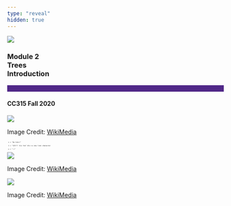 ```yaml
---
type: "reveal"
hidden: true
---
```


<section>
<img class="stretch plain" src="/images/core-logo-on-white.png">
<h3> Module 2 <br> Trees <br> Introduction</h3>
<hr style="height:15px;color:512888;background-color:512888;">
<h4>CC315 Fall 2020</h4>
</section>

<section>
<img class="stretch plain" src="/images/315dino.png">
	<p class="imagecredit">Image Credit: <a href="https://commons.wikimedia.org/wiki/File:Evolution_of_dinosaurs_EN.svg">WikiMedia</a></p>
</section>

<section>
<pre class="" style="font-size: .3em"><code class="python"> s = "Go Cats!"</code></pre>
<pre class="" style="font-size: .3em"><code class="python"> t = "123!?~ k\n foo" #\n is new line character</code></pre>
<pre class="" style="font-size: .3em"><code class="python"> u = ":)"</code></pre>
</section>

<section>
<img class="stretch plain" src="/images/315manage.png">
	<p class="imagecredit">Image Credit: <a href="https://commons.wikimedia.org/wiki/File:McDonald%27s_Restaurant_Organizational_Structure_Diagram.png">WikiMedia</a></p>
</section>

<section>
<img class="stretch plain" src="/images/315realtree.png">
	<p class="imagecredit">Image Credit: <a href="https://commons.wikimedia.org/wiki/File:Tree_logo.png">WikiMedia</a></p>
</section>